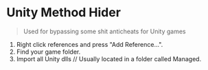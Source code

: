 # Unity Method Hider

> Used for bypassing some shit anticheats for Unity games



1. Right click references and press "Add Reference...".
2. Find your game folder.
3. Import all Unity dlls // Usually located in a folder called Managed.